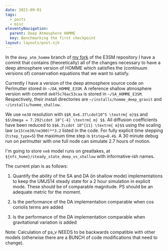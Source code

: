 ```yaml
---
date: 2021-09-01
tags:
  - posts
  - misc
eleventyNavigation:
  parent: Deep Atmosphere HOMME
  key: Benchmarking the first checkpoint
layout: layouts/post.njk
---
```


In the `deep_atm_homme` branch of [my fork](https://github.com/OkayHughes/E3SM) of the E3SM repository
I have a commit that contains (theoretically) all of the changes necessary to 
have a deep atmosphere version of HOMME which satisfies the (continuum versions of) conservation equations
that we want to satisfy.

Currently I have a version of the deep atmosphere source code on Perlmutter stored in `~/DA_HOMME_E3SM`.
A reference shallow atmosphere version with commit `de075c76ac53caa` is stored in `~/SA_HOMME_E3SM`.
Respectively, their install directories are `~/installs/homme_deep_gravit` and `~/installs/homme_shallow`.


We use `ne30` resolution with `$$R_0=6.37\cdot10^5 \textrm{ m}$$` and `$$\Omega = 7.292\cdot 10^{-4} \textrm{ m} $$`.
All diffusion coefficients have been reduced to `$$6.3\cdot 10^{11} \textrm{ m}$$` using the scaling law `1e15(ne30/ne300)**3.2` listed in the code.
For fully explicit time stepping (`tstep_type=5`) the maximum time step is `$tstep=0.4$`. 
A 30 minute debug run on perlmutter with one full node can simulate 2.7 hours of motion.

I'm going to store `ne8` model runs on greatlakes, at `${nfs_home}/steady_state_deep_vs_shallow` with informative-ish names.


The current plan is as follows:
1) Quantify the ability of the SA and DA (in shallow mode) implementations to keep the UMJS14 steady state for 
a 2 hour simulation in explicit mode. These should be of comparable magnitude. PS should be an adequate metric for the moment.


2) Is the performance of the DA implementation comparable when cos coriolis terms are added

3) Is the performance of the DA implementation comparable when gravitational variation is added



Note:
Calculation of ps_v NEEDS to be backwards compatible with other models (otherwise there are
a BUNCH of code modifications that need to change).





